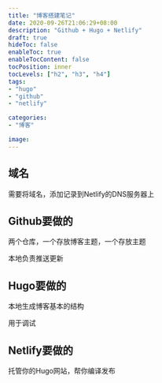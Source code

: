 ```yaml
---
title: "博客搭建笔记"
date: 2020-09-26T21:06:29+08:00
description: "Github + Hugo + Netlify"
draft: true
hideToc: false
enableToc: true
enableTocContent: false
tocPosition: inner
tocLevels: ["h2", "h3", "h4"]
tags:
- "hugo"
- "github"
- "netlify"

categories:
- "博客"

image: 
---
```


## 域名

需要将域名，添加记录到Netlify的DNS服务器上

## Github要做的

两个仓库，一个存放博客主题，一个存放主题

本地负责推送更新

## Hugo要做的

本地生成博客基本的结构

用于调试

## Netlify要做的

托管你的Hugo网站，帮你编译发布



